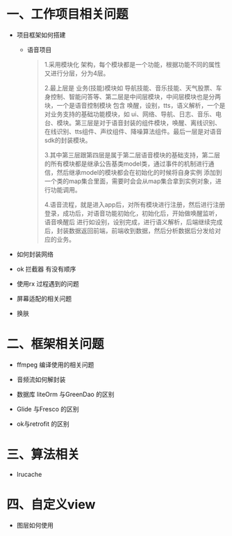 # 一、工作项目相关问题

* 项目框架如何搭建

  * 语音项目

    > 1.采用模块化 架构，每个模块都是一个功能，根据功能不同的属性又进行分层，分为4层。
    >
    > 2.最上层是 业务(技能)模块如 导航技能、音乐技能、天气股票、车身控制、智能问答等、第二层是中间层模块，中间层模块也是分两块，一个是语音控制模块 包含 唤醒，设别，tts，语义解析，一个是对业务支持的基础功能模块，如 ui、网络、导航、日志、音乐、电台、模块。第三层是对于语音封装的组件模块，唤醒、离线识别、在线识别、tts组件、声纹组件、降噪算法组件。最后一层是对语音sdk的封装模块。
    >
    > 3.其中第三层跟第四层是属于第二层语音模块的基础支持，第二层的所有模块都是继承公告基类model类，通过事件的机制进行通信，然后继承model的模块都会在初始化的时候将自身实例 添加到一个类的map集合里面，需要时会会从map集合拿到实例对象，进行功能调用。
    >
    > 4.语音流程，就是进入app后，对所有模块进行注册，然后进行注册登录，成功后，对语音功能初始化，初始化后，开始做唤醒监听，语音唤醒后 进行如设别，设别完成，进行语义解析，后端继续完成后，封装数据返回前端，前端收到数据，然后分析数据后分发给对应的业务。

* 如何封装网络 

* ok 拦截器 有没有顺序

* 使用rx 过程遇到的问题

* 屏幕适配的相关问题

* 换肤

# 二、框架相关问题

* ffmpeg 编译使用的相关问题

* 音频流如何解封装

* 数据库 liteOrm 与GreenDao 的区别

* Glide 与Fresco 的区别

* ok与retrofit 的区别

  

  

# 三、算法相关

* lrucache 

# 四、自定义view 

* 图层如何使用